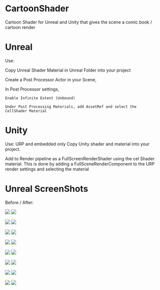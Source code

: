 # CartoonShader
Cartoon Shader for Unreal and Unity that gives the scene a comic book / cartoon render

# Unreal
Use:

Copy Unreal Shader Material in Unreal Folder into your project

Create a Post Processor Actor in your Scene,

In Post Processor settings,

    Enable Infinite Extent (Unbound)

    Under Post Processing Materials, add AssetRef and select the CellShader Material



# Unity

Use: 
URP and embedded only
Copy Unity shader and material into your project.

Add to Render pipeline as a FullScreenRenderShader using the cel Shader material. This is done by adding 
a FullSceneRenderComponent to the URP render settings and selecting the material


# Unreal ScreenShots

Before / After:

![](ScreenShot00000.png) ![](ScreenShot00006.png)

![](ScreenShot00001.png) ![](ScreenShot00002.png)

![](ScreenShot00003.png) ![](ScreenShot00005.png)

![](ScreenShot00007.png) ![](ScreenShot00008.png)

![](ScreenShot00009.png) ![](ScreenShot00010.png)

![](ScreenShot00011.png) ![](ScreenShot00012.png)

![](ScreenShot00014.png) ![](ScreenShot00013.png)

![](ScreenShot00015.png) ![](ScreenShot00016.png)
#


